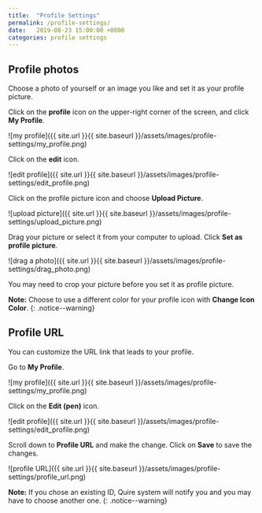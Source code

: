 ```yaml
---
title:  "Profile Settings"
permalink: /profile-settings/
date:   2019-08-23 15:00:00 +0800
categories: profile settings
---
```

## Profile photos

Choose a photo of yourself or an image you like and set it as your profile picture.

Click on the **profile** icon on the upper-right corner of the screen, and click **My Profile**.

![my profile]({{ site.url }}{{ site.baseurl }}/assets/images/profile-settings/my_profile.png)

Click on the **edit** icon.

![edit profile]({{ site.url }}{{ site.baseurl }}/assets/images/profile-settings/edit_profile.png)

Click on the profile picture icon and choose **Upload Picture**.

![upload picture]({{ site.url }}{{ site.baseurl }}/assets/images/profile-settings/upload_picture.png)

Drag your picture or select it from your computer to upload. Click **Set as profile picture**.

![drag a photo]({{ site.url }}{{ site.baseurl }}/assets/images/profile-settings/drag_photo.png)

You may need to crop your picture before you set it as profile picture.

**Note:** Choose to use a different color for your profile icon with **Change Icon Color**.
{: .notice--warning}


## Profile URL

You can customize the URL link that leads to your profile. 

Go to **My Profile**.

![my profile]({{ site.url }}{{ site.baseurl }}/assets/images/profile-settings/my_profile.png)

Click on the **Edit (pen)** icon.

![edit profile]({{ site.url }}{{ site.baseurl }}/assets/images/profile-settings/edit_profile.png)

Scroll down to **Profile URL** and make the change. Click on **Save** to save the changes.

![profile URL]({{ site.url }}{{ site.baseurl }}/assets/images/profile-settings/profile_url.png)

**Note:** If you chose an existing ID, Quire system will notify you and you may have to choose another one. 
{: .notice--warning}
